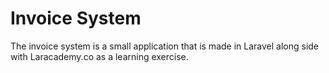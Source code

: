 # Invoice System
The invoice system is a small application that is made in Laravel along side with Laracademy.co as a learning exercise.